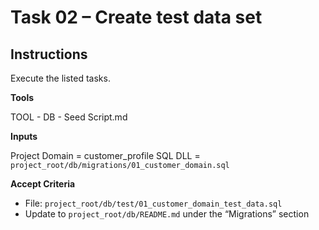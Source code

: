# Task 02 – Create test data set

## Instructions

Execute the listed tasks.

**Tools**

TOOL - DB - Seed Script.md


**Inputs**

Project Domain = customer_profile
SQL DLL =  `project_root/db/migrations/01_customer_domain.sql`

**Accept Criteria**

* File: `project_root/db/test/01_customer_domain_test_data.sql`
* Update to `project_root/db/README.md` under the “Migrations” section

